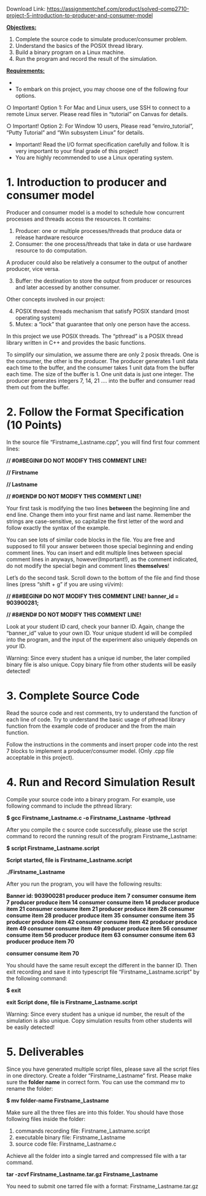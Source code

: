 Download Link: https://assignmentchef.com/product/solved-comp2710-project-5-introduction-to-producer-and-consumer-model
<br>



<strong><u>Objectives:</u> </strong>

<ol>

 <li>Complete the source code to simulate producer/consumer problem.</li>

 <li>Understand the basics of the POSIX thread library.</li>

 <li>Build a binary program on a Linux machine.</li>

 <li>Run the program and record the result of the simulation.</li>

</ol>

<strong><u>Requirements:</u> </strong>

<ul>

 <li></li>

 <li>To embark on this project, you may choose one of the following four options.</li>

</ul>

○ Important! Option 1: For Mac and Linux users, use SSH to connect to a remote Linux server. Please read files in “tutorial” on Canvas for details.

○ Important! Option 2: For Window 10 users, Please read “enviro_tutorial”, “Putty Tutorial” and “Win subsystem Linux” for details.

<ul>

 <li>Important! Read the I/O format specification carefully and follow. It is very important to your final grade of this project!</li>

 <li>You are highly recommended to use a Linux operating system.</li>

</ul>




<h1>1.  Introduction to producer and consumer model</h1>




Producer and consumer model is a model to schedule how concurrent processes and threads access the resources. It contains:




<ol>

 <li>Producer: one or multiple processes/threads that produce data or release hardware resource</li>

 <li>Consumer: the one process/threads that take in data or use hardware resource to do computation.</li>

</ol>




A producer could also be relatively a consumer to the output of another producer, vice versa.




<ol start="3">

 <li>Buffer: the destination to store the output from producer or resources and later accessed by another consumer.</li>

</ol>

Other concepts involved in our project:




<ol start="4">

 <li>POSIX thread: threads mechanism that satisfy POSIX standard (most operating system)</li>

 <li>Mutex: a “lock” that guarantee that only one person have the access.</li>

</ol>




In this project we use POSIX threads. The “pthread” is a POSIX thread library written in C++ and provides the basic functions.




To simplify our simulation, we assume there are only 2 posix threads. One is the consumer, the other is the producer. The producer generates 1 unit data each time to the buffer, and the consumer takes 1 unit data from the buffer each time. The size of the buffer is 1. One unit data is just one integer. The producer generates integers 7, 14, 21 …. into the buffer and consumer read them out from the buffer.




<h1>2.  Follow the Format Specification (10 Points)</h1>




In the source file “Firstname_Lastname.cpp”, you will find first four comment lines:




<strong>// #0#BEGIN# DO NOT MODIFY THIS COMMENT LINE! </strong>

<strong>// Firstname </strong>

<strong>// Lastname </strong>

<strong>// #0#END# DO NOT MODIFY THIS COMMENT LINE! </strong>

<strong> </strong>

Your first task is modifying the two lines <strong>between</strong> the beginning line and end line. Change them into your first name and last name. Remember the strings are case-sensitive, so capitalize the first letter of the word and follow exactly the syntax of the example.




You can see lots of similar code blocks in the file. You are free and supposed to fill your answer between those special beginning and ending comment lines. You can insert and edit multiple lines between special comment lines in anyways, however(Important!), as the comment indicated, do not modify the special begin and comment lines <strong>themselves</strong>!




Let’s do the second task. Scroll down to the bottom of the file and find those lines (press “shift + g” if you are using vi/vim):




<strong>// #8#BEGIN# DO NOT MODIFY THIS COMMENT LINE! banner_id = </strong><strong>903900281</strong><strong>; </strong>

<strong>// #8#END# DO NOT MODIFY THIS COMMENT LINE!</strong>




Look at your student ID card, check your banner ID. Again, change the “banner_id” value to your own ID. Your unique student id will be compiled into the program, and the input of the experiment also uniquely depends on your ID.




Warning: Since every student has a unique id number, the later compiled binary file is also unique. Copy binary file from other students will be easily detected!




<h1>3.  Complete Source Code</h1>




Read the source code and rest comments, try to understand the function of each line of code. Try to understand the basic usage of pthread library function from the example code of producer and the from the main function.




Follow the instructions in the comments and insert proper code into the rest 7 blocks to implement a producer/consumer model. (Only .cpp file acceptable in this project).




<h1>4.  Run and Record Simulation Result</h1>




Compile your source code into a binary program. For example, use following command to include the pthread library:




<strong>$ gcc Firstname_Lastname.c -o Firstname_Lastname -lpthread </strong>

<strong> </strong>

After you compile the c source code successfully, please use the script command to record the running result of the program Firstname_Lastname:




<strong>$ script Firstname_Lastname.script </strong>

<strong>Script started, file is Firstname_Lastname.script </strong>

<strong>./Firstname_Lastname </strong>




After you run the program, you will have the following results:




<strong>Banner id: 903900281 producer produce item 7 consumer consume item 7 producer produce item 14 consumer consume item 14 producer produce item 21 consumer consume item 21 producer produce item 28 consumer consume item 28 producer produce item 35 consumer consume item 35 producer produce item 42 consumer consume item 42 producer produce item 49 consumer consume item 49 producer produce item 56 consumer consume item 56 producer produce item 63 consumer consume item 63 producer produce item 70 </strong>

<strong>consumer consume item 70</strong>




You should have the same result except the different in the banner ID. Then exit recording and save it into typescript file “Firstname_Lastname.script” by the following command:




<strong>$ exit  </strong>

<strong>exit Script done, file is Firstname_Lastname.script </strong>

<strong> </strong>

Warning: Since every student has a unique id number, the result of the simulation is also unique. Copy simulation results from other students will be easily detected!




<h1>5.  Deliverables</h1>




Since you have generated multiple script files, please save all the script files in one directory. Create a folder “Firstname_Lastname” first. Please make sure the <strong>folder name</strong> in correct form. You can use the command mv to rename the folder:




<strong>$ mv folder-name Firstname_Lastname</strong>




Make sure all the three files are into this folder. You should have those following files inside the folder:




<ol>

 <li>commands recording file: Firstname_Lastname.script</li>

 <li>executable binary file: Firstname_Lastname</li>

 <li>source code file: Firstname_Lastname.c</li>

</ol>




Achieve all the folder into a single tarred and compressed file with a tar command.




<strong>tar -zcvf Firstname_Lastname.tar.gz Firstname_Lastname </strong>




You need to submit one tarred file with a format: Firstname_Lastname.tar.gz


